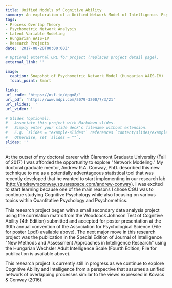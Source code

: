 ```yaml
---
title: Unified Models of Cognitive Ability
summary: An exploration of a Unified Network Model of Intelligence. Psychometric network analysis of various Cognitive Ability measures. 
tags:
- Process Overlap Theory
- Psychometric Network Analysis
- Latent Variable Modeling
- Hungarian WAIS-IV
- Research Projects
date: '2017-08-20T00:00:00Z'

# Optional external URL for project (replaces project detail page).
external_link: ''

image:
  caption: Snapshot of Psychometric Network Model (Hungarian WAIS-IV)
  focal_point: Smart

links:
url_code: 'https://osf.io/dpgx8/'
url_pdf: 'https://www.mdpi.com/2079-3200/7/3/21'
url_slides: ''
url_video: ''

# Slides (optional).
#   Associate this project with Markdown slides.
#   Simply enter your slide deck's filename without extension.
#   E.g. `slides = "example-slides"` references `content/slides/example-slides.md`.
#   Otherwise, set `slides = ""`.
slides: ''
---
```


At the outset of my doctoral career with Claremont Graduate University (Fall of 2017) I was afforded the opportunity to explore "Network Modeling." My doctoral graduate mentor, Andrew R.A. Conway, PhD. described this new technique to me as a potentially adventageous statistical tool that was recently developed that he wanted to start implementing in our research lab (http://andrewraconway.squarespace.com/andrew-conway). I was excited to start learning because one of the main reasons I chose CGU was to continue studying Cognitive Psychology while also focusing on various topics within Quantitative Psychology and Psychometrics.

This research project began with a small secondary data analysis project using the correlation matrix from the Woodcock Johnson Test of Cognitive Ability (4th Edition) submitted and accepted for poster presentation at the 30th annual convention of the Association for Psychological Science (File for poster (.pdf) available above). The next major move in this research project was the publication in the Special Edition of Journal of Intelligence "New Methods and Assessment Approaches in Intelligence Research" using the Hungarian Wechsler Adult Intelligence Scale (Fourth Edition; File for publication is available above).  

This research project is currently still in progress as we continue to explore Cognitive Ability and Intelligence from a perspective that assumes a unified network of overlapping processes similar to the views expressed in Kovacs & Conway (2016). 